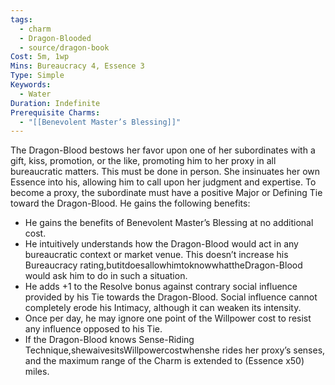 ```yaml
---
tags:
  - charm
  - Dragon-Blooded
  - source/dragon-book
Cost: 5m, 1wp
Mins: Bureaucracy 4, Essence 3
Type: Simple
Keywords:
  - Water
Duration: Indefinite
Prerequisite Charms:
  - "[[Benevolent Master’s Blessing]]"
---
```

The Dragon-Blood bestows her favor upon one of her subordinates with a gift, kiss, promotion, or the like, promoting him to her proxy in all bureaucratic matters. This must be done in person. She insinuates her own Essence into his, allowing him to call upon her judgment and expertise. To become a proxy, the subordinate must have a positive Major or Defining Tie toward the Dragon-Blood. He gains the following benefits: 
-  He gains the benefits of Benevolent Master’s Blessing at no additional cost. 
-  He intuitively understands how the Dragon-Blood would act in any bureaucratic context or market venue. This doesn’t increase his Bureaucracy rating,butitdoesallowhimtoknowwhattheDragon-Blood would ask him to do in such a situation. 
-  He adds +1 to the Resolve bonus against contrary social influence provided by his Tie towards the Dragon-Blood. Social influence cannot completely erode his Intimacy, although it can weaken its intensity. 
-  Once per day, he may ignore one point of the Willpower cost to resist any influence opposed to his Tie. 
-  If the Dragon-Blood knows Sense-Riding Technique,shewaivesitsWillpowercostwhenshe rides her proxy’s senses, and the maximum range of the Charm is extended to (Essence x50) miles.